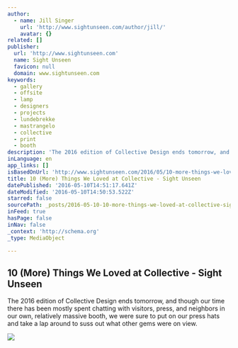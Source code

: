 ```yaml
---
author:
  - name: Jill Singer
    url: 'http://www.sightunseen.com/author/jill/'
    avatar: {}
related: []
publisher:
  url: 'http://www.sightunseen.com'
  name: Sight Unseen
  favicon: null
  domain: www.sightunseen.com
keywords:
  - gallery
  - offsite
  - lamp
  - designers
  - projects
  - lundebrekke
  - mastrangelo
  - collective
  - print
  - booth
description: 'The 2016 edition of Collective Design ends tomorrow, and though our time there has been mostly spent chatting with visitors, press, and neighbors in our own, relatively massive booth, we were sure to put on our press hats and take a lap around to suss out what other gems were on view.'
inLanguage: en
app_links: []
isBasedOnUrl: 'http://www.sightunseen.com/2016/05/10-more-things-we-loved-at-collective/'
title: 10 (More) Things We Loved at Collective - Sight Unseen
datePublished: '2016-05-10T14:51:17.641Z'
dateModified: '2016-05-10T14:50:53.522Z'
starred: false
sourcePath: _posts/2016-05-10-10-more-things-we-loved-at-collective-sight-unseen.md
inFeed: true
hasPage: false
inNav: false
_context: 'http://schema.org'
_type: MediaObject

---
```

<article style=""><h1>10 (More) Things We Loved at Collective - Sight Unseen</h1><p>The 2016 edition of Collective Design ends tomorrow, and though our time there has been mostly spent chatting with visitors, press, and neighbors in our own, relatively massive booth, we were sure to put on our press hats and take a lap around to suss out what other gems were on view.</p><img src="http://www.sightunseen.com/content/uploads/2016/05/XB2W5710.jpg" /></article>